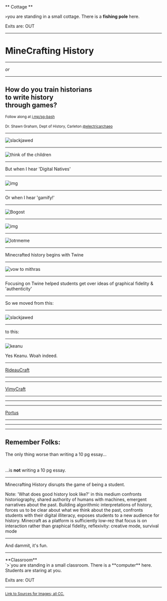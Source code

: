 <div align="left">
** Cottage **
<br>

`>`you are standing in a small cottage. There is a **fishing pole** here.
<br>

Exits are: OUT
</div>

---

# MineCrafting History

---

_or_

---

## How do you train historians<br>to write history<br>through games?

<small>Follow along at [j.mp/sg-bash](http://j.mp/sg-bash)</small>
<br>
<br><small>Dr. Shawn Graham, Dept of History, Carleton [@electricarchaeo](http://twitter.com/electricarchaeo)</small>

---

![slackjawed](https://upload.wikimedia.org/wikipedia/commons/d/d7/Don_Knotts_Jim_Nabors_Andy_Griffith_Show_1964.JPG)

---

![think of the children](http://i.imgur.com/kffFzS7.png)

---

But when I hear 'Digital Natives'

---

![img](https://raw.githubusercontent.com/shawngraham/presentations/gh-pages/fink.png)

---

Or when I hear 'gamify!'

---

![Bogost](http://i.imgur.com/ax37IXw.png)

---

![img](https://farm8.staticflickr.com/7243/13494766293_7ae4e50fef_k_d.jpg)


---

![lotrmeme](https://s3.amazonaws.com/media-p.slid.es/uploads/shawngraham/images/770566/dkvhb.jpg)

---

Minecrafted history begins with Twine

---

![vow to mithras](http://i.imgur.com/hf6jcRo.png)


---

Focusing on Twine helped students get over ideas of graphical fidelity & 'authenticity'

---

So we moved from this:

---

![slackjawed](https://upload.wikimedia.org/wikipedia/commons/d/d7/Don_Knotts_Jim_Nabors_Andy_Griffith_Show_1964.JPG)

---

to this:

---

![keanu](http://www.reactiongifs.com/wp-content/uploads/2013/10/woah.gif)

Yes Keanu. Woah indeed.

---

[RideauCraft](https://docs.google.com/presentation/d/1GYZKKFpatf0fYf71akcSvDu4Qtb1RA9fCPhcdtajaS4/edit?pli=1#slide=id.p)
  <section data-background="http://i.imgur.com/lvfbQh3.png"><section>

---

<section data-background="mcpics/rideau1.png"></section>		

---

[VimyCraft](https://dl.dropboxusercontent.com/u/37716296/vimyparadata.html)
<section data-background="http://i.imgur.com/Ez2Qs2c.png"></section>

---

<section data-background="mcpics/vimy3.png"></section>

---

<section data-background="mcpics/vimy1.png"></section>

---

[Portus](https://github.com/shawngraham/hist3812a/tree/master/fall-2014-student-projects/mc25566-portus)
<section data-background="mcpics/portus1.png"></section>

---

<section data-background="mcpics/portus2.png"></section>

---

<section data-background="mcpics/portus3.png"></section>

---

## Remember Folks:

The only thing worse than writing a 10 pg essay...<br><br><br>...is **not** writing a 10 pg essay.

---

Minecrafting History disrupts the game of being a student.

Note:
'What does good history look like?' in this medium confronts historiography, shared authority of humans with machines, emergent narratives about the past. Building algorithmic interpretations of history, forces us to be clear about what we think about the past, confronts students with their digital illiteracy, exposes students to a new audience for history. Minecraft as a platform is sufficiently low-rez that focus is on interaction rather than graphical fidelity, reflexivity: creative mode, survival mode

---

And dammit, it's fun.

---

<div align="left">
**Classroom**

<br>
`>`you are standing in a small classroom. There is a **computer** here. Students are staring at you.
<br>

Exits are: OUT
</div>

---

<small>[Link to Sources for Images; all CC.](https://github.com/shawngraham/presentations/blob/master/bash-images.md)</small>
